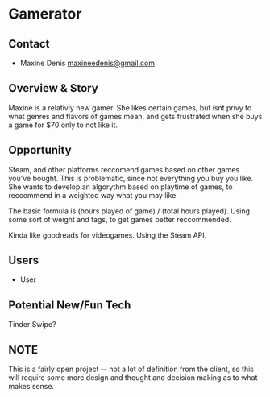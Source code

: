 # Gamerator


## Contact
-  Maxine Denis maxineedenis@gmail.com

## Overview & Story
Maxine is a relativly new gamer. She likes certain games, but isnt privy to what genres and flavors of games mean, and gets frustrated when she buys a game for $70 only to not like it.

## Opportunity
Steam, and other platforms reccomend games based on other games you've bought. This is problematic, since not everything you buy you like.
She wants to develop an algorythm based on playtime of games, to reccommend in a weighted way what you may like. 

The basic formula is (hours played of game) / (total hours played). Using some sort of weight and tags, to get games better reccommended.

Kinda like goodreads for videogames. Using the Steam API.


## Users
-  User


## Potential New/Fun Tech
Tinder Swipe?

## NOTE
This is a fairly open project -- not a lot of definition from the client, so this will require some more design and thought and decision making as to what makes sense.



